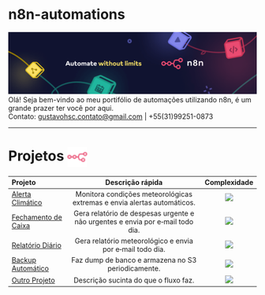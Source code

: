 # n8n-automations
![](./img/n8n.png)
Olá! Seja bem-vindo ao meu portifólio de automações utilizando n8n, é um grande prazer ter você por aqui. <br>
Contato: gustavohsc.contato@gmail.com | +55(31)99251-0873

---

# Projetos <img src="./img/n8n-color.svg" alt="n8n logo" width="40" align="center" />
| Projeto | Descrição rápida | Complexidade |
|:------- |:----------------:|:------------:|
| [Alerta Climático](./workflows/alerta-climatico/alerta-climatico.md) | Monitora condições meteorológicas extremas e envia alertas automáticos. | ![](https://img.shields.io/badge/1%2F5-blue?style=flat-square) |
| [Fechamento de Caixa](./workflows/fechamento-caixa/fechamento-caixa.md) | Gera relatório de despesas urgente e não urgentes e envia por e‑mail todo dia. | ![](https://img.shields.io/badge/1%2F5-blue?style=flat-square) |
| [Relatório Diário](./workflows/daily-report/daily-report.md) | Gera relatório meteorológico e envia por e‑mail todo dia. | ![](https://img.shields.io/badge/3%2F5-blue?style=flat-square) |
| [Backup Automático](./workflows/auto-backup/auto-backup.md) | Faz dump de banco e armazena no S3 periodicamente. | ![](https://img.shields.io/badge/1%2F5-blue?style=flat-square) |
| [Outro Projeto](./workflows/outro/outro.md) | Descrição sucinta do que o fluxo faz. | ![](https://img.shields.io/badge/1%2F5-blue?style=flat-square) |